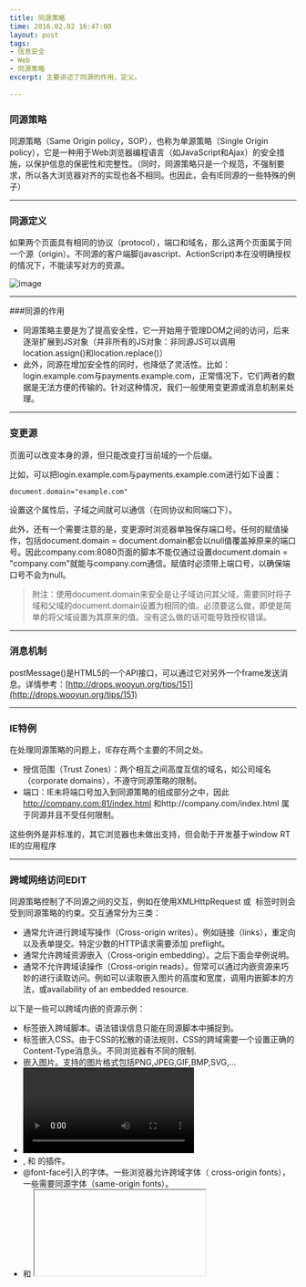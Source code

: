 ```yaml
---
title: 同源策略
time: 2016.02.02 16:47:00
layout: post
tags:
- 信息安全
- Web
- 同源策略
excerpt: 主要讲述了同源的作用，定义。
    
---
```

### 同源策略
同源策略（Same Origin policy，SOP），也称为单源策略（Single Origin policy），它是一种用于Web浏览器编程语言（如JavaScript和Ajax）的安全措施，以保护信息的保密性和完整性。（同时，同源策略只是一个规范，不强制要求，所以各大浏览器对齐的实现也各不相同。也因此，会有IE同源的一些特殊的例子）

---
### 同源定义
如果两个页面具有相同的协议（protocol），端口和域名，那么这两个页面属于同一个源（origin）。不同源的客户端脚(javascript、ActionScript)本在没明确授权的情况下，不能读写对方的资源。

![image](http://momomoxiaoci.com/img/post/origin/1.png)

---
###同源的作用
 - 同源策略主要是为了提高安全性，它一开始用于管理DOM之间的访问，后来逐渐扩展到JS对象（并非所有的JS对象：非同源JS可以调用location.assign()和location.replace()）
- 此外，同源在增加安全性的同时，也降低了灵活性。比如：login.example.com与payments.example.com，正常情况下，它们两者的数据是无法方便的传输的。针对这种情况，我们一般使用变更源或消息机制来处理。
 
---
### 变更源
页面可以改变本身的源，但只能改变打当前域的一个后缀。

比如，可以把login.example.com与payments.example.com进行如下设置：

	document.domain="example.com"
	
设置这个属性后，子域之间就可以通信（在同协议和同端口下）。

此外，还有一个需要注意的是，变更源时浏览器单独保存端口号。任何的赋值操作，包括document.domain = document.domain都会以null值覆盖掉原来的端口号。因此company.com:8080页面的脚本不能仅通过设置document.domain = "company.com"就能与company.com通信。赋值时必须带上端口号，以确保端口号不会为null。

>附注：使用document.domain来安全是让子域访问其父域，需要同时将子域和父域的document.domain设置为相同的值。必须要这么做，即使是简单的将父域设置为其原来的值。没有这么做的话可能导致授权错误。

---
### 消息机制

postMessage()是HTML5的一个API接口，可以通过它对另外一个frame发送消息。详情参考：[http://drops.wooyun.org/tips/151](http://drops.wooyun.org/tips/151)

---
### IE特例

在处理同源策略的问题上，IE存在两个主要的不同之处。

- 授信范围（Trust Zones）：两个相互之间高度互信的域名，如公司域名（corporate domains），不遵守同源策略的限制。
- 端口：IE未将端口号加入到同源策略的组成部分之中，因此 http://company.com:81/index.html 和http://company.com/index.html  属于同源并且不受任何限制。

这些例外是非标准的，其它浏览器也未做出支持，但会助于开发基于window RT IE的应用程序

---
### 跨域网络访问EDIT
同源策略控制了不同源之间的交互，例如在使用XMLHttpRequest 或 <img> 标签时则会受到同源策略的约束。交互通常分为三类：

- 通常允许进行跨域写操作（Cross-origin writes）。例如链接（links），重定向以及表单提交。特定少数的HTTP请求需要添加 preflight。
- 通常允许跨域资源嵌入（Cross-origin embedding）。之后下面会举例说明。
- 通常不允许跨域读操作（Cross-origin reads）。但常可以通过内嵌资源来巧妙的进行读取访问。例如可以读取嵌入图片的高度和宽度，调用内嵌脚本的方法，或availability of an embedded resource.

以下是一些可以跨域内嵌的资源示例：

- <script src="..."></script>标签嵌入跨域脚本。语法错误信息只能在同源脚本中捕捉到。
 - <link rel="stylesheet" href="...">标签嵌入CSS。由于CSS的松散的语法规则，CSS的跨域需要一个设置正确的Content-Type消息头。不同浏览器有不同的限制.
-  <img>嵌入图片。支持的图片格式包括PNG,JPEG,GIF,BMP,SVG,...
 - <video> 和 <audio>嵌入多媒体资源。
 - <object>, <embed> 和 <applet>的插件。
- @font-face引入的字体。一些浏览器允许跨域字体（ cross-origin fonts），一些需要同源字体（same-origin fonts）。
 - <frame> 和 <iframe>载入的任何资源。站点可以使用X-Frame-Options消息头来阻止这种形式的跨域交互。



### 参考
1. [http://drops.wooyun.org/tips/151](http://drops.wooyun.org/tips/151)
2. [https://developer.mozilla.org/zh-CN/docs/Web/Security/Same-origin_policy](https://developer.mozilla.org/zh-CN/docs/Web/Security/Same-origin_policy)
3. [http://www.freebuf.com/articles/web/65468.html](http://www.freebuf.com/articles/web/65468.html)
